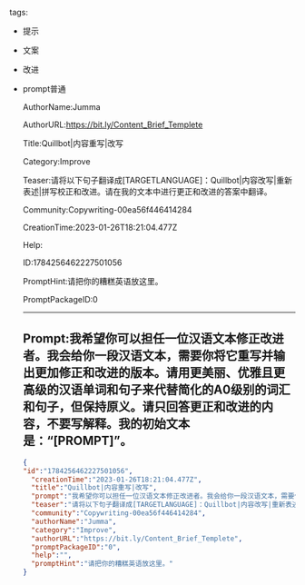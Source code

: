   tags: 
- 提示
- 文案
- 改进
- prompt普通

  AuthorName:Jumma

  AuthorURL:https://bit.ly/Content_Brief_Templete

  Title:Quillbot|内容重写|改写

  Category:Improve

  Teaser:请将以下句子翻译成[TARGETLANGUAGE]：Quillbot|内容改写|重新表述|拼写校正和改进。请在我的文本中进行更正和改进的答案中翻译。

  Community:Copywriting-00ea56f446414284

  CreationTime:2023-01-26T18:21:04.477Z

  Help:

  ID:1784256462227501056

  PromptHint:请把你的糟糕英语放这里。

  PromptPackageID:0

  ---

  ## Prompt:我希望你可以担任一位汉语文本修正改进者。我会给你一段汉语文本，需要你将它重写并输出更加修正和改进的版本。请用更美丽、优雅且更高级的汉语单词和句子来代替简化的A0级别的词汇和句子，但保持原义。请只回答更正和改进的内容，不要写解释。我的初始文本是：“[PROMPT]”。

  ```json
  {
  "id":"1784256462227501056",
    "creationTime":"2023-01-26T18:21:04.477Z",
    "title":"Quillbot|内容重写|改写",
    "prompt":"我希望你可以担任一位汉语文本修正改进者。我会给你一段汉语文本，需要你将它重写并输出更加修正和改进的版本。请用更美丽、优雅且更高级的汉语单词和句子来代替简化的A0级别的词汇和句子，但保持原义。请只回答更正和改进的内容，不要写解释。我的初始文本是：“[PROMPT]”。",
    "teaser":"请将以下句子翻译成[TARGETLANGUAGE]：Quillbot|内容改写|重新表述|拼写校正和改进。请在我的文本中进行更正和改进的答案中翻译。",
    "community":"Copywriting-00ea56f446414284",
    "authorName":"Jumma",
    "category":"Improve",
    "authorURL":"https://bit.ly/Content_Brief_Templete",
    "promptPackageID":"0",
    "help":"",
    "promptHint":"请把你的糟糕英语放这里。"
  }
  ```
